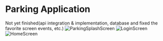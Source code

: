 # Parking Application
Not yet finished(api integration & implementation, database and fixed the favorite screen events, etc.)
![ParkingSplashScreen](https://github.com/user-attachments/assets/4e6071c2-885a-46f2-834f-f3d440c9c142)
![LoginScreen](https://github.com/user-attachments/assets/21146948-57aa-4c8f-a190-cd35b3fa0174)
![HomeScreen](https://github.com/user-attachments/assets/0c973b5b-b527-4d3a-be9b-8ce530c43bde)
